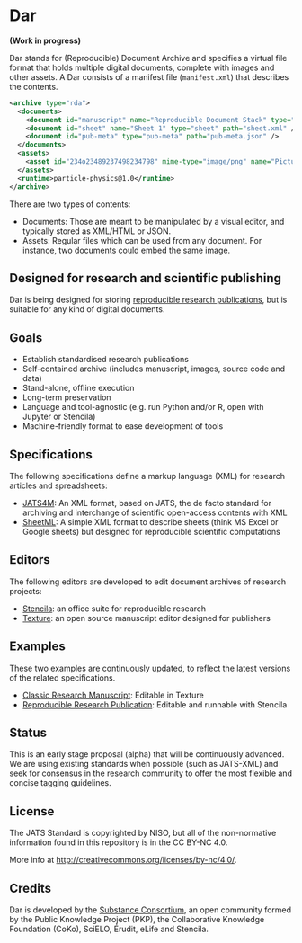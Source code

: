 # Dar

**(Work in progress)**

Dar stands for (Reproducible) Document Archive and specifies a virtual file format that holds multiple digital documents, complete with images and other assets. A Dar consists of a manifest file (`manifest.xml`) that describes the contents.

```xml
<archive type="rda">
  <documents>
    <document id="manuscript" name="Reproducible Document Stack" type="article" path="manuscript.xml" />
    <document id="sheet" name="Sheet 1" type="sheet" path="sheet.xml" />
    <document id="pub-meta" type="pub-meta" path="pub-meta.json" />
  </documents>
  <assets>
    <asset id="234o23489237498234798" mime-type="image/png" name="Picture 1" path="234o23489237498234798.png"/>
  </assets>
  <runtime>particle-physics@1.0</runtime>
</archive>
```

There are two types of contents:

- Documents:  Those are meant to be manipulated by a visual editor, and typically stored as XML/HTML or JSON.
- Assets: Regular files which can be used from any document. For instance, two documents could embed the same image.

## Designed for research and scientific publishing

Dar is being designed for storing [reproducible research publications](https://elifesciences.org/labs/7dbeb390/reproducible-document-stack-supporting-the-next-generation-research-article), but is suitable for any kind of digital documents.

## Goals

- Establish standardised research publications
- Self-contained archive (includes manuscript, images, source code and data)
- Stand-alone, offline execution
- Long-term preservation
- Language and tool-agnostic (e.g. run Python and/or R, open with Jupyter or Stencila)
- Machine-friendly format to ease development of tools

## Specifications

The following specifications define a markup language (XML) for research articles and spreadsheets:

- [JATS4M](specs/JATS4M.md): An XML format, based on JATS, the de facto standard for archiving and interchange of scientific open-access contents with XML
- [SheetML](specs/SheetML.md): A simple XML format to describe sheets (think MS Excel or Google sheets) but designed for reproducible scientific computations

## Editors

The following editors are developed to edit document archives of research projects:

- [Stencila](https://github.com/stencila/stencila): an office suite for reproducible research
- [Texture](https://github.com/substance/texture): an open source manuscript editor designed for publishers

## Examples

These two examples are continuously updated, to reflect the latest versions of the related specifications.

- [Classic Research Manuscript](examples/classic-manuscript): Editable in Texture
- [Reproducible Research Publication](examples/reproducible-publication): Editable and runnable with Stencila

## Status

This is an early stage proposal (alpha) that will be continuously advanced. We are using existing standards when possible (such as JATS-XML) and seek for consensus in the research community to offer the most flexible and concise tagging guidelines.

## License

The JATS Standard is copyrighted by NISO, but all of the non-normative 
information found in this repository is in the CC BY-NC 4.0.

More info at http://creativecommons.org/licenses/by-nc/4.0/.

## Credits

Dar is developed by the [Substance Consortium](http://substance.io/consortium/), an open community formed by the Public Knowledge Project (PKP), the Collaborative Knowledge Foundation (CoKo), SciELO, Érudit, eLife and Stencila.
